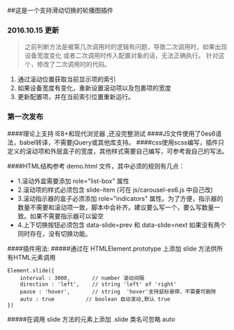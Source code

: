 ##这是一个支持滑动切换的轮播图插件
### 2016.10.15 更新
>之前判断方法是被第几次调用时的逻辑有问题，导致二次调用时，如果出现设备宽度变化
或者二次调用时传入配置对象的话，无法正确执行。
>针对这个，修改了二次调用时的代码。
1. 通过滚动位置获取当前显示项的索引
2. 如果设备宽度有变化，重新设置滚动项以及包裹项的宽度
3. 更新配置项，并在当前索引位置重新运行。

### 第一次发布
####理论上支持 IE8+和现代浏览器 ,还没完整测试
####JS文件使用了0es6语法，babel转译，不需要jQuery或其他库支持。
####css使用scss编写，插件只定义的滚动项和外层盒子的宽度，其他样式需要自己编写，可参考我自己的写法。

####HTML结构参考 demo.html 文件，其中必须的规则有几点：
* 1.滚动外盒需要添加 role="list-box" 属性
* 2.滚动项的样式必须包含 slide-item (可在 js/carousel-es6.js 中自己改)
* 3.滚动指示器的盒子必须添加  role="indicators" 属性。为了方便，指示器的数量不需要和滚动项一致，脚本中会补齐。建议要么写一个，要么写数量一致。如果不需要指示器可以留空
* 4.上下切换按钮必须包含 data-slide=prev 和 data-slide=next 如果没有两个同时存在，没有切换功能。

####插件用法:
#####通过在 HTMLElement.prototype 上添加 slide 方法供所有HTML元素调用

	Element.slide({
		interval : 3000,       // number 滚动间隔
		direction : 'left',    // string 'left' of 'right'
		pause : 'hover',	   // string  'hover'支持鼠标悬停，不需要可删除
		auto : true		  	 // boolean 自动滚动,默认 true 	
	})

#####在调用 slide 方法的元素上添加 .slide 类名可忽略 auto 

